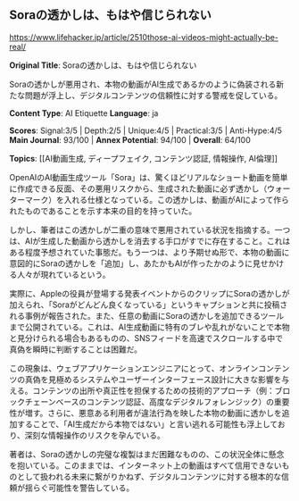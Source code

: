 ## Soraの透かしは、もはや信じられない

https://www.lifehacker.jp/article/2510those-ai-videos-might-actually-be-real/

**Original Title**: Soraの透かしは、もはや信じられない

Soraの透かしが悪用され、本物の動画がAI生成であるかのように偽装される新たな問題が浮上し、デジタルコンテンツの信頼性に対する警戒を促している。

**Content Type**: AI Etiquette
**Language**: ja

**Scores**: Signal:3/5 | Depth:2/5 | Unique:4/5 | Practical:3/5 | Anti-Hype:4/5
**Main Journal**: 93/100 | **Annex Potential**: 94/100 | **Overall**: 64/100

**Topics**: [[AI動画生成, ディープフェイク, コンテンツ認証, 情報操作, AI倫理]]

OpenAIのAI動画生成ツール「Sora」は、驚くほどリアルなショート動画を簡単に作成できる反面、その悪用リスクから、生成された動画に必ず透かし（ウォーターマーク）を入れる仕様となっている。この透かしは、動画がAIによって作られたものであることを示す本来の目的を持っていた。

しかし、筆者はこの透かしが二重の意味で悪用されている状況を指摘する。一つは、AIが生成した動画から透かしを消去する手口がすでに存在すること。これはある程度予想されていた事態だ。もう一つは、より予期せぬ形で、本物の動画に意図的にSoraの透かしを「追加」し、あたかもAIが作ったかのように見せかける人々が現れているという。

実際に、Appleの役員が登場する発表イベントからのクリップにSoraの透かしが加えられ、「Soraがどんどん良くなっている」というキャプションと共に投稿される事例が報告された。また、任意の動画にSoraの透かしを追加できるツールまで公開されている。これは、AI生成動画に特有のブレや乱れがないことで本物と見分けられる場合もあるものの、SNSフィードを高速でスクロールする中で真偽を瞬時に判断することは困難だ。

この現象は、ウェブアプリケーションエンジニアにとって、オンラインコンテンツの真偽を見極めるシステムやユーザーインターフェース設計に大きな影響を与える。コンテンツの出所や真正性を担保するための技術的アプローチ（例：ブロックチェーンベースのコンテンツ認証、高度なデジタルフォレンジック）の重要性が増す。さらに、悪意ある利用者が違法行為を映した本物の動画に透かしを追加することで、「AI生成だから本物ではない」と言い逃れる可能性も浮上しており、深刻な情報操作のリスクを孕んでいる。

著者は、Soraの透かしの完璧な複製はまだ困難なものの、この状況全体に懸念を抱いている。このままでは、インターネット上の動画はすべて信用できないものとして扱われる未来に繋がりかねず、デジタルコンテンツに対する根本的な信頼が揺らぐ可能性を警告している。